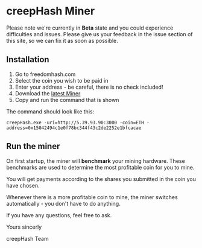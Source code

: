 # creepHash Miner

Please note we're currently in **Beta** state and you could experience difficulties and issues. Please give us your feedback in the issue section of this site, so we can fix it as soon as possible.

## Installation

1. Go to freedomhash.com
2. Select the coin you wish to be paid in
3. Enter your address - be careful, there is no check included!
4. Download the [latest Miner](https://github.com/Creepsky/creepHash/releases)
5. Copy and run the command that is shown

The command should look like this:

`creepHash.exe -uri=http://5.39.93.90:3000 -coin=ETH -address=0x15042494c1e0f78bc344f43c2de2252e1bfcacae`

## Run the miner

On first startup, the miner will **benchmark** your mining hardware. These benchmarks are used to determine the most profitable coin for you to mine. 

You will get payments according to the shares you submitted in the coin you have chosen.

Whenever there is a more profitable coin to mine, the miner switches automatically - you don't have to do anything.



If you have any questions, feel free to ask.

Yours sincerly

creepHash Team
